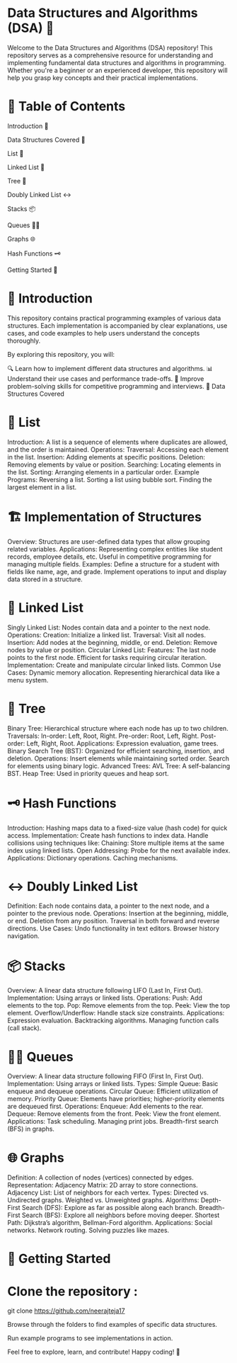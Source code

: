 # Data Structures and Algorithms (DSA) 🌟
Welcome to the Data Structures and Algorithms (DSA) repository! This repository serves as a comprehensive resource for understanding and implementing fundamental data structures and algorithms in programming. Whether you're a beginner or an experienced developer, this repository will help you grasp key concepts and their practical implementations.

# 📖 Table of Contents

Introduction 📝

Data Structures Covered 📂

List 📜

Linked List 🔗

Tree 🌳

Doubly Linked List ↔️

Stacks 📦

Queues 🚶‍♂️

Graphs 🌐

Hash Functions 🗝️


Getting Started 🚀

# 📝 Introduction
This repository contains practical programming examples of various data structures. Each implementation is accompanied by clear explanations, use cases, and code examples to help users understand the concepts thoroughly.

By exploring this repository, you will:

🔍 Learn how to implement different data structures and algorithms.
📊 Understand their use cases and performance trade-offs.
🧠 Improve problem-solving skills for competitive programming and interviews.
📂 Data Structures Covered

# 📜 List
Introduction: A list is a sequence of elements where duplicates are allowed, and the order is maintained.
Operations:
Traversal: Accessing each element in the list.
Insertion: Adding elements at specific positions.
Deletion: Removing elements by value or position.
Searching: Locating elements in the list.
Sorting: Arranging elements in a particular order.
Example Programs:
Reversing a list.
Sorting a list using bubble sort.
Finding the largest element in a list.

# 🏗️ Implementation of Structures
Overview: Structures are user-defined data types that allow grouping related variables.
Applications:
Representing complex entities like student records, employee details, etc.
Useful in competitive programming for managing multiple fields.
Examples:
Define a structure for a student with fields like name, age, and grade.
Implement operations to input and display data stored in a structure.

# 🔗 Linked List
Singly Linked List:
Nodes contain data and a pointer to the next node.
Operations:
Creation: Initialize a linked list.
Traversal: Visit all nodes.
Insertion: Add nodes at the beginning, middle, or end.
Deletion: Remove nodes by value or position.
Circular Linked List:
Features:
The last node points to the first node.
Efficient for tasks requiring circular iteration.
Implementation: Create and manipulate circular linked lists.
Common Use Cases:
Dynamic memory allocation.
Representing hierarchical data like a menu system.

# 🌳 Tree
Binary Tree:
Hierarchical structure where each node has up to two children.
Traversals:
In-order: Left, Root, Right.
Pre-order: Root, Left, Right.
Post-order: Left, Right, Root.
Applications: Expression evaluation, game trees.
Binary Search Tree (BST):
Organized for efficient searching, insertion, and deletion.
Operations:
Insert elements while maintaining sorted order.
Search for elements using binary logic.
Advanced Trees:
AVL Tree: A self-balancing BST.
Heap Tree: Used in priority queues and heap sort.

# 🗝️ Hash Functions
Introduction: Hashing maps data to a fixed-size value (hash code) for quick access.
Implementation:
Create hash functions to index data.
Handle collisions using techniques like:
Chaining: Store multiple items at the same index using linked lists.
Open Addressing: Probe for the next available index.
Applications:
Dictionary operations.
Caching mechanisms.

# ↔️ Doubly Linked List
Definition: Each node contains data, a pointer to the next node, and a pointer to the previous node.
Operations:
Insertion at the beginning, middle, or end.
Deletion from any position.
Traversal in both forward and reverse directions.
Use Cases:
Undo functionality in text editors.
Browser history navigation.

# 📦 Stacks
Overview: A linear data structure following LIFO (Last In, First Out).
Implementation:
Using arrays or linked lists.
Operations:
Push: Add elements to the top.
Pop: Remove elements from the top.
Peek: View the top element.
Overflow/Underflow: Handle stack size constraints.
Applications:
Expression evaluation.
Backtracking algorithms.
Managing function calls (call stack).

# 🚶‍♂️ Queues
Overview: A linear data structure following FIFO (First In, First Out).
Implementation:
Using arrays or linked lists.
Types:
Simple Queue: Basic enqueue and dequeue operations.
Circular Queue: Efficient utilization of memory.
Priority Queue: Elements have priorities; higher-priority elements are dequeued first.
Operations:
Enqueue: Add elements to the rear.
Dequeue: Remove elements from the front.
Peek: View the front element.
Applications:
Task scheduling.
Managing print jobs.
Breadth-first search (BFS) in graphs.

# 🌐 Graphs
Definition: A collection of nodes (vertices) connected by edges.
Representation:
Adjacency Matrix: 2D array to store connections.
Adjacency List: List of neighbors for each vertex.
Types:
Directed vs. Undirected graphs.
Weighted vs. Unweighted graphs.
Algorithms:
Depth-First Search (DFS): Explore as far as possible along each branch.
Breadth-First Search (BFS): Explore all neighbors before moving deeper.
Shortest Path: Dijkstra’s algorithm, Bellman-Ford algorithm.
Applications:
Social networks.
Network routing.
Solving puzzles like mazes.

# 🚀 Getting Started
 # Clone the repository :
 
git clone https://github.com/neerajteja17

Browse through the folders to find examples of specific data structures.

Run example programs to see implementations in action.

Feel free to explore, learn, and contribute! Happy coding! 🎉
